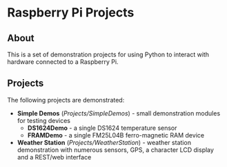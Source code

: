 # Raspberry Pi Projects

## About

This is a set of demonstration projects for using Python to interact with hardware
connected to a Raspberry Pi.

## Projects

The following projects are demonstrated:
* **Simple Demos** (*Projects/SimpleDemos*) - small demonstration modules for testing devices
  * **DS1624Demo** - a single DS1624 temperature sensor
  * **FRAMDemo** - a single FM25L04B ferro-magnetic RAM device
* **Weather Station** (*Projects/WeatherStation*) - weather station demonstration
  with numerous sensors, GPS, a character LCD display and a REST/web interface
